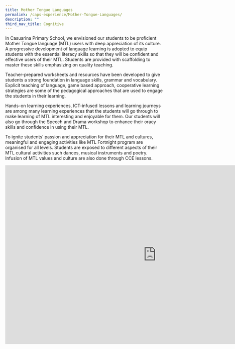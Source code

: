 ```yaml
---
title: Mother Tongue Languages
permalink: /caps-experience/Mother-Tongue-Languages/
description: ""
third_nav_title: Cognitive
---
```


In Casuarina Primary School, we envisioned our students to be proficient Mother Tongue language (MTL) users with deep appreciation of its culture. A progressive development of language learning is adopted to equip students with the essential literacy skills so that they will be confident and effective users of their MTL. Students are provided with scaffolding to master these skills emphasizing on quality teaching.

Teacher-prepared worksheets and resources have been developed to give students a strong foundation in language skills, grammar and vocabulary. Explicit teaching of language, game based approach, cooperative learning strategies are some of the pedagogical approaches that are used to engage the students in their learning.

Hands-on learning experiences, ICT-infused lessons and learning journeys are among many learning experiences that the students will go through to make learning of MTL interesting and enjoyable for them. Our students will also go through the Speech and Drama workshop to enhance their oracy skills and confidence in using their MTL.

  

To ignite students’ passion and appreciation for their MTL and cultures, meaningful and engaging activities like MTL Fortnight program are organised for all levels. Students are exposed to different aspects of their MTL cultural activities such dances, musical instruments and poetry. Infusion of MTL values and culture are also done through CCE lessons.

<iframe allowfullscreen="true" height="569" width="960" frameborder="0" src="https://docs.google.com/presentation/d/e/2PACX-1vQmx0W_bcCuV7Sdq9j3LUVxmTPCZKUtzKWsvYl_cU_n_RzcsDZ9R5_yGhXJ--7tNGhv2OXV5v5FfAZE/embed?start=false&amp;loop=false&amp;delayms=3000"></iframe>